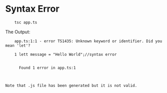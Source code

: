 # Syntax Error

		tsc app.ts

The Output:

		app.ts:1:1 - error TS1435: Unknown keyword or identifier. Did you mean 'let'?

		1 lett message = "Hello World";//syntax error
  ~~~~

		Found 1 error in app.ts:1



Note that .js file has been generated but it is not valid.

